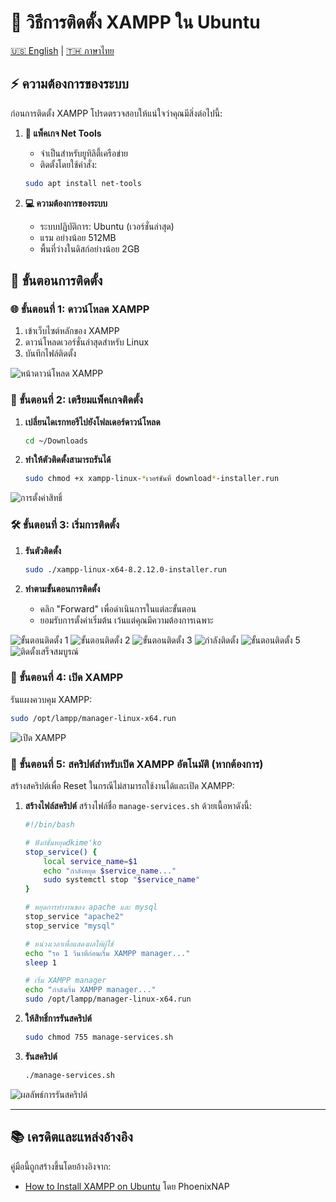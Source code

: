 # 🚀 วิธีการติดตั้ง XAMPP ใน Ubuntu

[🇺🇸 English](./README.md) | [🇹🇭 ภาษาไทย](./README_th.md)

## ⚡ ความต้องการของระบบ
ก่อนการติดตั้ง XAMPP โปรดตรวจสอบให้แน่ใจว่าคุณมีสิ่งต่อไปนี้:

1. **🔧 แพ็คเกจ Net Tools**
   - จำเป็นสำหรับยูทิลิตี้เครือข่าย
   - ติดตั้งโดยใช้คำสั่ง:
   ```bash
   sudo apt install net-tools
   ```

2. **💻 ความต้องการของระบบ**
   - ระบบปฏิบัติการ: Ubuntu (เวอร์ชั่นล่าสุด)
   - แรม อย่างน้อย 512MB
   - พื้นที่ว่างในดิสก์อย่างน้อย 2GB

## 📝 ขั้นตอนการติดตั้ง

### 🌐 ขั้นตอนที่ 1: ดาวน์โหลด XAMPP
1. เข้าเว็บไซต์หลักของ XAMPP
2. ดาวน์โหลดเวอร์ชั่นล่าสุดสำหรับ Linux
3. บันทึกไฟล์ติดตั้ง

<img src='./XAMPP-For-Linux.png' alt='หน้าดาวน์โหลด XAMPP'></img>

### 🔑 ขั้นตอนที่ 2: เตรียมแพ็คเกจติดตั้ง
1. **เปลี่ยนไดเรกทอรีไปยังโฟลเดอร์ดาวน์โหลด**
   ```bash
   cd ~/Downloads
   ```

2. **ทำให้ตัวติดตั้งสามารถรันได้**
   ```bash
   sudo chmod +x xampp-linux-*เวอร์ชันที่ download*-installer.run
   ```

<img src='./set-permission.png' alt='การตั้งค่าสิทธิ์'></img>

### 🛠️ ขั้นตอนที่ 3: เริ่มการติดตั้ง
1. **รันตัวติดตั้ง**
   ```bash
   sudo ./xampp-linux-x64-8.2.12.0-installer.run
   ```

2. **ทำตามขั้นตอนการติดตั้ง**
   - คลิก "Forward" เพื่อดำเนินการในแต่ละขั้นตอน
   - ยอมรับการตั้งค่าเริ่มต้น เว้นแต่คุณมีความต้องการเฉพาะ

<img src='./setup/setup-1.png' alt='ขั้นตอนติดตั้ง 1'></img>
<img src='./setup/setup-2.png' alt='ขั้นตอนติดตั้ง 2'></img>
<img src='./setup/setup-3.png' alt='ขั้นตอนติดตั้ง 3'></img>
<img src='./setup/setup-4.png' alt='กำลังติดตั้ง'></img>
<img src='./setup/setup-5.png' alt='ขั้นตอนติดตั้ง 5'></img>
<img src='./setup/setup-6.png' alt='ติดตั้งเสร็จสมบูรณ์'></img>

### 🚀 ขั้นตอนที่ 4: เปิด XAMPP
รันแผงควบคุม XAMPP:
```bash
sudo /opt/lampp/manager-linux-x64.run
```

<img src='./setup/lunching.png' alt='เปิด XAMPP'></img>

### 📜 ขั้นตอนที่ 5: สคริปต์สำหรับเปิด XAMPP อัตโนมัติ (หากต้องการ)
สร้างสคริปต์เพื่อ Reset ในกรณีไม่สามารถใช้งานได้และเปิด XAMPP:

1. **สร้างไฟล์สคริปต์**
   สร้างไฟล์ชื่อ `manage-services.sh` ด้วยเนื้อหาดังนี้:
   ```bash
   #!/bin/bash

   # ฟังก์ชั่นหยุดdkime'ko
   stop_service() {
       local service_name=$1
       echo "กำลังหยุด $service_name..."
       sudo systemctl stop "$service_name"
   }

   # หยุดการทำงานของ apache และ mysql
   stop_service "apache2"
   stop_service "mysql"

   # หน่วงเวลาเพื่อแสดงผลให้ผู้ใช้
   echo "รอ 1 วินาทีก่อนเริ่ม XAMPP manager..."
   sleep 1

   # เริ่ม XAMPP manager
   echo "กำลังเริ่ม XAMPP manager..."
   sudo /opt/lampp/manager-linux-x64.run
   ```

2. **ให้สิทธิ์การรันสคริปต์**
   ```bash
   sudo chmod 755 manage-services.sh
   ```

3. **รันสคริปต์**
   ```bash
   ./manage-services.sh
   ```

<img src='./setup/after-run-script.png' alt='ผลลัพธ์การรันสคริปต์'></img>

---

## 📚 เครดิตและแหล่งอ้างอิง

คู่มือนี้ถูกสร้างขึ้นโดยอ้างอิงจาก:
- [How to Install XAMPP on Ubuntu](https://phoenixnap.com/kb/how-to-install-xampp-on-ubuntu) โดย PhoenixNAP
